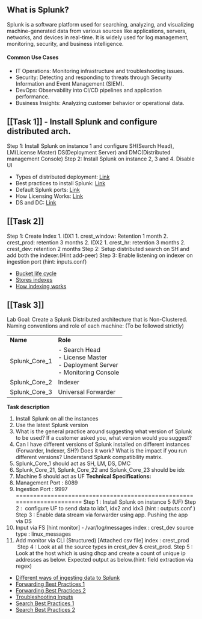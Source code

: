 ## What is Splunk?
Splunk is a software platform used for searching, analyzing, and visualizing machine-generated data from various sources like applications, servers, networks, and devices in real-time. It is widely used for log management, monitoring, security, and business intelligence.
#### Common Use Cases
- IT Operations: Monitoring infrastructure and troubleshooting issues.
- Security: Detecting and responding to threats through Security Information and Event Management (SIEM).
- DevOps: Observability into CI/CD pipelines and application performance.
- Business Insights: Analyzing customer behavior or operational data.
## [[Task 1]] - Install Splunk and configure distributed arch.
Step 1: Install Splunk on instance 1 and configure SH(Search Head), LM(License Master) DS(Deployment Server) and DMC(Distributed management Console)
Step 2: Install Splunk on instance 2, 3 and 4. Disable UI
- Types of distributed deployment: [Link](https://docs.splunk.com/Documentation/Splunk/8.2.4/Deploy/Deploymentcharacteristics)
- Best practices to install Splunk: [Link](https://docs.splunk.com/Documentation/Splunk/8.2.5/Installation/Whatsinthismanual)
- Default Splunk ports: [Link](https://docs.splunk.com/Documentation/Splunk/8.2.5/InheritedDeployment/Ports)
- How Licensing Works: [Link](https://docs.splunk.com/Documentation/Splunk/8.2.5/Admin/HowSplunklicensingworks)
- DS and DC: [Link](https://docs.splunk.com/Documentation/Splunk/8.2.5/Updating/Aboutdeploymentserver)

## [[Task 2]]
Step 1: Create Index
		1. IDX1
			1. crest_window: Retention 1 month
			2. crest_prod: retention 3 months
		2. IDX2
			1. crest_hr: retention 3 months
			2. crest_dev: retention 2 months
Step 2: Setup distributed search on SH and add both the indexer.(Hint add-peer)
Step 3: Enable listening on indexer on ingestion port (hint: inputs.conf)

- [Bucket life cycle](https://conf.splunk.com/files/2017/slides/splunk-data-life-cycle-determining-when-and-where-to-roll-data.pdf)
- [Stores indexes](https://docs.splunk.com/Documentation/Splunk/8.2.5/Indexer/HowSplunkstoresindexes)
- [How indexing works](https://community.splunk.com/t5/Getting-Data-In/Diagrams-of-how-indexing-works-in-the-Splunk-platform-the-Masa/m-p/590774)
## [[Task 3]]
Lab Goal: Create a Splunk Distributed architecture that is Non-Clustered.
Naming conventions and role of each machine: (To be followed strictly)

|               |                                                                                  |
| ------------- | -------------------------------------------------------------------------------- |
| **Name**      | **Role**                                                                         |
| Splunk_Core_1 | - Search Head<br>- License Master<br>- Deployment Server<br>- Monitoring Console |
| Splunk_Core_2 | Indexer                                                                          |
| Splunk_Core_3 | Universal Forwarder                                                              |

**Task description** 
1. Install Splunk on all the instances 
2. Use the latest Splunk version 
3. What is the general practice around suggesting what version of Splunk to be used? If a customer asked you, what version would you suggest?
4. Can I have different versions of Splunk installed on different instances (Forwarder, Indexer, SH?) Does it work? What is the impact if you run different versions? Understand Splunk compatibility matrix.
1. Splunk_Core_1 should act as SH, LM, DS, DMC
2. Splunk_Core_21, Splunk_Core_22 and Splunk_Core_23 should be idx
3. Machine 5 should act as UF
**Technical Specifications:**
1. Management Port : 8089
2. Ingestion Port : 9997
======================================================================
Step 1 : Install Splunk on instance 5 (UF)
Step 2 :  configure UF to send data to idx1, idx2 and idx3 (hint : outputs.conf )
Step 3 : Enable data stream via forwarder using app. Pushing the app via DS
1. Input via FS [hint monitor] - /var/log/messages
index : crest_dev
source type : linux_messages
1. Add monitor via CLI (Structured) [Attached csv file]
index : crest_prod
 Step 4 : Look at all the source types in crest_dev & crest_prod.
Step 5 : Look at the host which is using dhcp and create a count of unique ip addresses as below. Expected output as below.(hint: field extraction via regex)
- [Different ways of ingesting data to Splunk](https://docs.splunk.com/Documentation/Splunk/latest/Data/Configureyourinputs)
- [Forwarding Best Practices 1](https://docs.splunk.com/Documentation/Splunk/8.2.4/DistSearch/Forwardsearchheaddata)
- [Forwarding Best Practices 2](https://docs.splunk.com/Documentation/Splunk/8.2.4/Indexer/Forwardmanagerdata)
- [Troubleshooting Inputs](https://docs.splunk.com/Documentation/Splunk/8.2.4/Data/Troubleshoottheinputprocess)
- [Search Best Practices 1](https://www.splunk.com/en_us/blog/customers/splunk-clara-fication-search-best-practices.html)
- [Search Best Practices 2](https://docs.splunk.com/Documentation/Splunk/latest/SearchTutorial/Startsearching)



